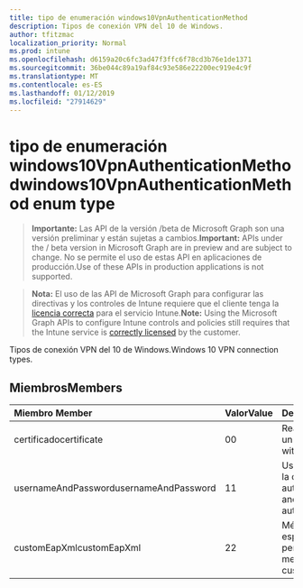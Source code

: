 ```yaml
---
title: tipo de enumeración windows10VpnAuthenticationMethod
description: Tipos de conexión VPN del 10 de Windows.
author: tfitzmac
localization_priority: Normal
ms.prod: intune
ms.openlocfilehash: d6159a20c6fc3ad47f3ffc6f78cd3b76e1de1371
ms.sourcegitcommit: 36be044c89a19af84c93e586e22200ec919e4c9f
ms.translationtype: MT
ms.contentlocale: es-ES
ms.lasthandoff: 01/12/2019
ms.locfileid: "27914629"
---
```

# <a name="windows10vpnauthenticationmethod-enum-type"></a><span data-ttu-id="bc148-103">tipo de enumeración windows10VpnAuthenticationMethod</span><span class="sxs-lookup"><span data-stu-id="bc148-103">windows10VpnAuthenticationMethod enum type</span></span>

> <span data-ttu-id="bc148-104">**Importante:** Las API de la versión /beta de Microsoft Graph son una versión preliminar y están sujetas a cambios.</span><span class="sxs-lookup"><span data-stu-id="bc148-104">**Important:** APIs under the / beta version in Microsoft Graph are in preview and are subject to change.</span></span> <span data-ttu-id="bc148-105">No se permite el uso de estas API en aplicaciones de producción.</span><span class="sxs-lookup"><span data-stu-id="bc148-105">Use of these APIs in production applications is not supported.</span></span>

> <span data-ttu-id="bc148-106">**Nota:** El uso de las API de Microsoft Graph para configurar las directivas y los controles de Intune requiere que el cliente tenga la [licencia correcta](https://go.microsoft.com/fwlink/?linkid=839381) para el servicio Intune.</span><span class="sxs-lookup"><span data-stu-id="bc148-106">**Note:** Using the Microsoft Graph APIs to configure Intune controls and policies still requires that the Intune service is [correctly licensed](https://go.microsoft.com/fwlink/?linkid=839381) by the customer.</span></span>

<span data-ttu-id="bc148-107">Tipos de conexión VPN del 10 de Windows.</span><span class="sxs-lookup"><span data-stu-id="bc148-107">Windows 10 VPN connection types.</span></span>
## <a name="members"></a><span data-ttu-id="bc148-108">Miembros</span><span class="sxs-lookup"><span data-stu-id="bc148-108">Members</span></span>
|<span data-ttu-id="bc148-109">Miembro	</span><span class="sxs-lookup"><span data-stu-id="bc148-109">Member</span></span>|<span data-ttu-id="bc148-110">Valor</span><span class="sxs-lookup"><span data-stu-id="bc148-110">Value</span></span>|<span data-ttu-id="bc148-111">Descripción</span><span class="sxs-lookup"><span data-stu-id="bc148-111">Description</span></span>|
|:---|:---|:---|
|<span data-ttu-id="bc148-112">certificado</span><span class="sxs-lookup"><span data-stu-id="bc148-112">certificate</span></span>|<span data-ttu-id="bc148-113">0</span><span class="sxs-lookup"><span data-stu-id="bc148-113">0</span></span>|<span data-ttu-id="bc148-114">Realice la autenticación con un certificado.</span><span class="sxs-lookup"><span data-stu-id="bc148-114">Authenticate with a certificate.</span></span>|
|<span data-ttu-id="bc148-115">usernameAndPassword</span><span class="sxs-lookup"><span data-stu-id="bc148-115">usernameAndPassword</span></span>|<span data-ttu-id="bc148-116">1</span><span class="sxs-lookup"><span data-stu-id="bc148-116">1</span></span>|<span data-ttu-id="bc148-117">Use el nombre de usuario y la contraseña para la autenticación.</span><span class="sxs-lookup"><span data-stu-id="bc148-117">Use username and password for authentication.</span></span>|
|<span data-ttu-id="bc148-118">customEapXml</span><span class="sxs-lookup"><span data-stu-id="bc148-118">customEapXml</span></span>|<span data-ttu-id="bc148-119">2</span><span class="sxs-lookup"><span data-stu-id="bc148-119">2</span></span>|<span data-ttu-id="bc148-120">Método de autenticación se especifica en XML EAP personalizado.</span><span class="sxs-lookup"><span data-stu-id="bc148-120">Authentication method is specified in custom EAP XML.</span></span>|





